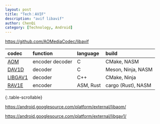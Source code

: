 ```yaml
---
layout: post
title: "Tech：AVIF"
description: "avif libavif"
author: ChenQi
category: [Technology, Android]
---
```


https://github.com/AOMediaCodec/libavif

<div class="scrollable-table-wrapper" markdown="block">

| codec | function | language | build |
|:---|:---|:---|:---|
| [AOM](https://aomedia.googlesource.com/aom/) | encoder decoder | C | CMake, NASM |
| [DAV1D](https://code.videolan.org/videolan/dav1d) | decoder | C | Meson, Ninja, NASM |
| [LIBGAV1](https://chromium.googlesource.com/codecs/libgav1/) | decoder | C++ | CMake, Ninja |
| [RAV1E](https://github.com/xiph/rav1e) | encoder | ASM, Rust | cargo (Rust), NASM |

{:.table-scrollable}
</div>

https://android.googlesource.com/platform/external/libaom/

https://android.googlesource.com/platform/external/libgav1/
